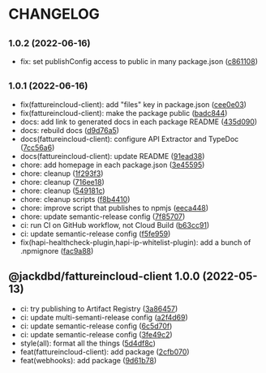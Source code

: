 # CHANGELOG

## <small>1.0.2 (2022-06-16)</small>

* fix: set publishConfig access to public in many package.json ([c861108](https://github.com/jackdbd/calderone/commit/c861108))

## <small>1.0.1 (2022-06-16)</small>

* fix(fattureincloud-client): add "files" key in package.json ([cee0e03](https://github.com/jackdbd/calderone/commit/cee0e03))
* fix(fattureincloud-client): make the package public ([badc844](https://github.com/jackdbd/calderone/commit/badc844))
* docs: add link to generated docs in each package README ([435d090](https://github.com/jackdbd/calderone/commit/435d090))
* docs: rebuild docs ([d9d76a5](https://github.com/jackdbd/calderone/commit/d9d76a5))
* docs(fattureincloud-client): configure API Extractor and TypeDoc ([7cc56a6](https://github.com/jackdbd/calderone/commit/7cc56a6))
* docs(fattureincloud-client): update README ([91ead38](https://github.com/jackdbd/calderone/commit/91ead38))
* chore: add homepage in each package.json ([3e45595](https://github.com/jackdbd/calderone/commit/3e45595))
* chore: cleanup ([1f293f3](https://github.com/jackdbd/calderone/commit/1f293f3))
* chore: cleanup ([716ee18](https://github.com/jackdbd/calderone/commit/716ee18))
* chore: cleanup ([549181c](https://github.com/jackdbd/calderone/commit/549181c))
* chore: cleanup scripts ([f8b4410](https://github.com/jackdbd/calderone/commit/f8b4410))
* chore: improve script that publishes to npmjs ([eeca448](https://github.com/jackdbd/calderone/commit/eeca448))
* chore: update semantic-release config ([7f85707](https://github.com/jackdbd/calderone/commit/7f85707))
* ci: run CI on GitHub workflow, not Cloud Build ([b63cc91](https://github.com/jackdbd/calderone/commit/b63cc91))
* ci: update semantic-release config ([f5fe959](https://github.com/jackdbd/calderone/commit/f5fe959))
* fix(hapi-healthcheck-plugin,hapi-ip-whitelist-plugin): add a bunch of .npmignore ([fac9a88](https://github.com/jackdbd/calderone/commit/fac9a88))

## @jackdbd/fattureincloud-client 1.0.0 (2022-05-13)

* ci: try publishing to Artifact Registry ([3a86457](https://github.com/jackdbd/calderone/commit/3a86457))
* ci: update multi-semanti-release config ([a2f4d69](https://github.com/jackdbd/calderone/commit/a2f4d69))
* ci: update semantic-release config ([6c5d70f](https://github.com/jackdbd/calderone/commit/6c5d70f))
* ci: update semantic-release config ([3fe49c2](https://github.com/jackdbd/calderone/commit/3fe49c2))
* style(all): format all the things ([5d4df8c](https://github.com/jackdbd/calderone/commit/5d4df8c))
* feat(fattureincloud-client): add package ([2cfb070](https://github.com/jackdbd/calderone/commit/2cfb070))
* feat(webhooks): add package ([9d61b78](https://github.com/jackdbd/calderone/commit/9d61b78))

